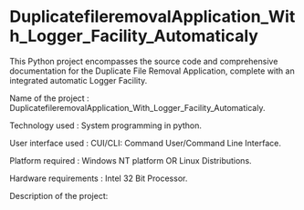 # DuplicatefileremovalApplication_With_Logger_Facility_Automaticaly
This Python project encompasses the source code and comprehensive documentation for the Duplicate File Removal Application, complete with an integrated automatic Logger Facility.

Name of the project : DuplicatefileremovalApplication_With_Logger_Facility_Automaticaly.

Technology used : System programming in python.

User interface used : CUI/CLI: Command User/Command Line Interface.

Platform required : Windows NT platform OR Linux Distributions.

Hardware requirements : Intel 32 Bit Processor.

Description of the project:
